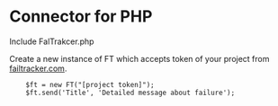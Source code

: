 Connector for PHP
========================

Include FalTrakcer.php 

Create a new instance of FT which accepts token of your project from [failtracker.com](http://failtracker.com).

    
        $ft = new FT("[project token]");
        $ft.send('Title', 'Detailed message about failure');
    
